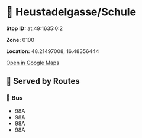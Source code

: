 # 🚉 Heustadelgasse/Schule


**Stop ID:** at:49:1635:0:2

**Zone:** 0100

**Location:** 48.21497008, 16.48356444

[Open in Google Maps](https://www.google.com/maps?q=48.21497008,16.48356444)

## 🚆 Served by Routes

### 🚌 Bus
- 98A
- 98A
- 98A
- 98A